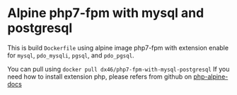 # Alpine php7-fpm with mysql and postgresql

This is build `Dockerfile` using alpine image php7-fpm with extension enable for `mysql`, `pdo_mysqli`, `pgsql`, and `pdo_pgsql`.

You can pull using `docker pull dx46/php7-fpm-with-mysql-postgresql`
If you need how to install extension php, please refers from github on [php-alpine-docs](https://github.com/docker-library/docs/tree/master/php#how-to-install-more-php-extensions)
